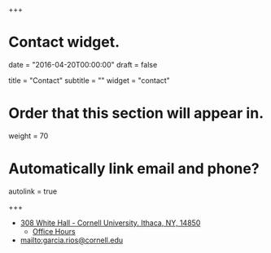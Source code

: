 +++
# Contact widget.

date = "2016-04-20T00:00:00"
draft = false

title = "Contact"
subtitle = ""
widget = "contact"

# Order that this section will appear in.
weight = 70

# Automatically link email and phone?
autolink = true

+++

- <i class="fa fa-university fa-lg"></i> [308 White Hall - Cornell University. Ithaca, NY, 14850](https://www.cornell.edu/about/maps/?loc=White%20Hall) 
    + [Office Hours](office_hours/)
- <i class="fa fa-envelope fa-lg"></i> <mailto:garcia.rios@cornell.edu>
 